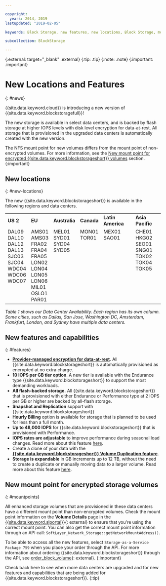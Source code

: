 ```yaml
---

copyright:
  years: 2014, 2019
lastupdated: "2019-02-05"

keywords: Block Storage, new features, new locations, Block Storage, mount point changes, select data centers, ISCSI,

subcollection: BlockStorage

---
```

{:external: target="_blank" .external}
{:tip: .tip}
{:note: .note}
{:important: .important}

# New Locations and Features
{: #news}

{{site.data.keyword.cloud}} is introducing a new version of {{site.data.keyword.blockstoragefull}}!

The new storage is available in select data centers, and is backed by flash storage at higher IOPS levels with disk level encryption for data-at-rest. All storage that is provisioned in the upgraded data centers is automatically created with the new version.

The NFS mount point for new volumes differs from the mount point of non-encrypted volumes. For more information, see the [New mount point for encrypted {{site.data.keyword.blockstorageshort}} volumes](#mountpoints) section.
{:important}

## New locations
{: #new-locations}

The new {{site.data.keyword.blockstorageshort}} is available in the following regions and data centers.
<table role="presentation">
  <tr>
    <td><strong>US 2</strong></td>
    <td><strong>EU</strong></td>
    <td><strong>Australia</strong></td>
    <td><strong>Canada</strong></td>
    <td><strong>Latin America</strong></td>
    <td><strong>Asia Pacific</strong></td>
  </tr>
  <tr>
    <td>DAL09<br />
	DAL10<br />
	DAL12<br />
	DAL13<br />
	SJC03<br />
        SJC04<br />
	WDC04<br />
	WDC06<br />
	WDC07<br />
	<br /><br /><br />
    </td>
    <td>AMS01<br />
        AMS03<br />
	FRA02<br />
	FRA04<br />
	FRA05<br />
	LON02<br />
	LON04<br />
	LON05<br />
	LON06<br />
	MIL01<br />
	OSLO1<br />
	PAR01<br />
    </td>
    <td>MEL01<br />
        SYD01<br />
        SYD04<br />
        SYD05<br />
        <br /><br /><br /><br /><br /><br /><br /><br />
    </td>
    <td>MON01<br />
        TOR01<br />
	<br /><br /><br /><br /><br /><br /><br /><br /><br /><br />
    </td>
    <td>MEX01<br />
        SAO01<br />
	<br /><br /><br /><br /><br /><br /><br /><br /><br /><br />
    </td>
    <td>CHE01<br />
        HKG02<br />
	SEO01<br />
	SNG01<br />
        TOK02<br />
	TOK04<br />
	TOK05<br />
	<br /><br /><br /><br /><br />
    </td>
  </tr>
</table>

*Table 1 shows our Data Center Availability. Each region has its own column. Some cities, such as Dallas, San Jose, Washington DC, Amsterdam, Frankfurt, London, and Sydney have multiple data centers.*

## New features and capabilities
{: #features}

- **[Provider-managed encryption for data-at-rest](/docs/infrastructure/BlockStorage?topic=BlockStorage-encryption)**.
  All {{site.data.keyword.blockstorageshort}} is automatically provisioned as encrypted at no extra charge.
- **10 IOPS per GB tier option**.
  A new tier is available with the Endurance type {{site.data.keyword.blockstorageshort}} to support the most demanding workloads.
- **All flash-backed storage.**
  All {{site.data.keyword.blockstorageshort}} that is provisioned with either Endurance or Performance type at 2 IOPS per GB or higher are backed by all-flash storage.
- **Snapshot and Replication** support with {{site.data.keyword.blockstorageshort}}
- **Hourly Billing** option is available for storage that is planned to be used for less than a full month.
- **Up to 48,000 IOPS** for {{site.data.keyword.blockstorageshort}} that is provisioned with Performance.
- **IOPS rates are adjustable** to improve performance during seasonal load changes. Read more about this feature [here](/docs/infrastructure/BlockStorage?topic=BlockStorage-adjustingIOPS).
- Create a clone of your data with the **[{{site.data.keyword.blockstorageshort}} Volume Duplication feature](/docs/infrastructure/BlockStorage?topic=BlockStorage-duplicatevolume)**.
- **Storage is expandable** in GB increments up to 12 TB, without the need to create a duplicate or manually moving data to a larger volume. Read more about this feature [here](/docs/infrastructure/BlockStorage?topic=BlockStorage-expandingcapacity).

## New mount point for encrypted storage volumes
{: #mountpoints}

All enhanced storage volumes that are provisioned in these data centers have a different mount point than non-encrypted volumes. Check the mount point information on the **Volume Details** page in the [{{site.data.keyword.slportal}}](https://control.softlayer.com/){: external} to ensure that you're using the correct mount point. You can also get the correct mount point information through an API call: `SoftLayer_Network_Storage::getNetworkMountAddress()`.

To be able to access all the new features, select `Storage-as-a-Service Package 759` when you place your order through the API. For more information about ordering {{site.data.keyword.blockstorageshort}} through the API, see [order_block_volume](https://softlayer-python.readthedocs.io/en/latest/api/managers/block/#SoftLayer.managers.block.BlockStorageManager.order_block_volume){: external}.
{:important}

Check back here to see when more data centers are upgraded and for new features and capabilities that are being added for {{site.data.keyword.blockstorageshort}}.
{:tip}
